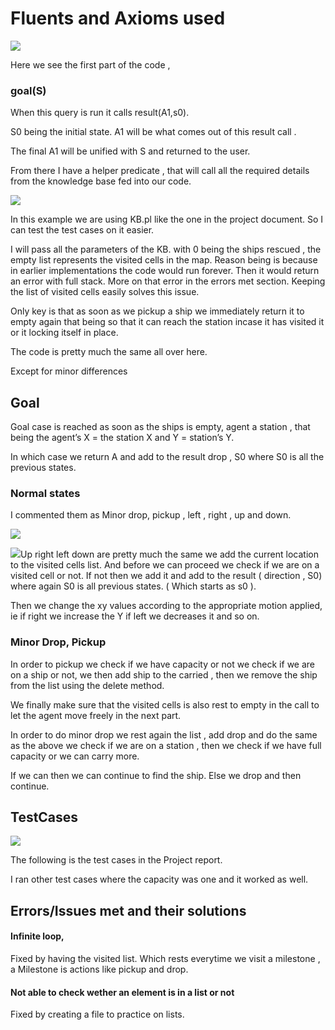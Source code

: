 

# Fluents and Axioms used

  

![](https://lh3.googleusercontent.com/GR_3-t-3sQzdXK5eBu7kwEYke_p2FiyHxwzAOszOsSD__lvgeSoQ-lfYk3nRzFc_S2lnKkkJwduC7-R2U-pba5RKcfd8fHZT7qoz5gaaYuq31qk1dDbM0LL4VwyA92FPmpBQldaRRtnjNw5Pwv1ulmnRas4GXt_jJWS97LxN-bxeUK6LjCgVLV4kOPPdtw)

  

Here we see the first part of the code ,

### goal(S)

  

When this query is run it calls result(A1,s0).

S0 being the initial state. A1 will be what comes out of this result call .

The final A1 will be unified with S and returned to the user.

  

From there I have a helper predicate , that will call all the required details from the knowledge base fed into our code.

  
![](https://lh4.googleusercontent.com/1EWwVcs3utET3zcV7LtEh8ehLVeLa21rdgolHjITU1siVaWyWFKMi9pMMMrbdh3C4gyOa0nKTz00P12x64KfGqAUREMC4-z84JanV-5KWNlyxQMZ_kTphHIXBl8z4m3tDl471QaW4-Bl3ewH0mn3PegYBzPpYOqPrT1gXAcxyqAcp-zpa1J6Wze88U7vFg)

In this example we are using KB.pl like the one in the project document. So I can test the test cases on it easier.

  

I will pass all the parameters of the KB. with 0 being the ships rescued , the empty list represents the visited cells in the map. Reason being is because in earlier implementations the code would run forever. Then it would return an error with full stack. More on that error in the errors met section. Keeping the list of visited cells easily solves this issue.

  

Only key is that as soon as we pickup a ship we immediately return it to empty again that being so that it can reach the station incase it has visited it or it locking itself in place.

  

The code is pretty much the same all over here.

Except for minor differences

  

## Goal

Goal case is reached as soon as the ships is empty, agent a station , that being the agent’s X = the station X and Y = station’s Y.

In which case we return A and add to the result drop , S0 where S0 is all the previous states.

  

### Normal states

I commented them as Minor drop, pickup , left , right , up and down.

  

![](https://lh5.googleusercontent.com/s9-mEBblkx0r-5bOGU2Xtq9O7PUj0LA4Ul7joE0qyIcWZtzBBSBQYe0JcB1mEeeX4fEFd1Z4yOx5IuSoQmrt5yZ_zlveRCOCa6x8IwAg9tpttOkAOwfhdHMYIkLfboruEpM9mNJNelkgbTnaWR9AsTYdJXpHfk6Ewx3YDjk7MSivzzZ6KCJhdxzC3drIfw)

  
  

![](https://lh4.googleusercontent.com/zw_2MnPXctdSfRlxGcA3ENikycVlH0FD8FAX5H4DghCkZG11eI1aNLFz_rFWG_lbHDuSEOGfGJ-475y7liHR98gO_zMPZGS_mR5dRwWOwRj0K39QuSkJMhu6R_iBRieIcWAzbqcFYvKlkZJD1fMw_BXcAgkWhqGF5QoKqOUCh9OmXTUSThenQbc9h1SiAA)Up right left down are pretty much the same we add the current location to the visited cells list. And before we can proceed we check if we are on a visited cell or not. If not then we add it and add to the result ( direction , S0) where again S0 is all previous states. ( Which starts as s0 ).

  

Then we change the xy values according to the appropriate motion applied, ie if right we increase the Y if left we decreases it and so on.

  

### Minor Drop, Pickup

In order to pickup we check if we have capacity or not we check if we are on a ship or not, we then add ship to the carried , then we remove the ship from the list using the delete method.

We finally make sure that the visited cells is also rest to empty in the call to let the agent move freely in the next part.

  

In order to do minor drop we rest again the list , add drop and do the same as the above we check if we are on a station , then we check if we have full capacity or we can carry more.

If we can then we can continue to find the ship. Else we drop and then continue.

  
  
  
  
  
  
  
  

## TestCases

![](https://lh5.googleusercontent.com/TOjP1pw3it7IYk1L8PMfryyOwWFfVSDoLLwQKWGNKRa7VvjqqgNPXBSo3sPBC1efGvGIjhLnp4f-22yZPnR3_DEELE4ICWbDE2Va6ZBN5qnHt0aslutlQ2nlk1CcVyO-R4Cmi_HF6samTrdLw-HTJ4l6il2KhpdJBV44-Qd0x8m6qrzsZvmkzFl1zkPm_w)

  

The following is the test cases in the Project report.

I ran other test cases where the capacity was one and it worked as well.

  

## Errors/Issues met and their solutions

  

#### Infinite loop,

Fixed by having the visited list. Which rests everytime we visit a milestone , a Milestone is actions like pickup and drop.

  

#### Not able to check wether an element is in a list or not
 Fixed by creating a file to practice on lists.
